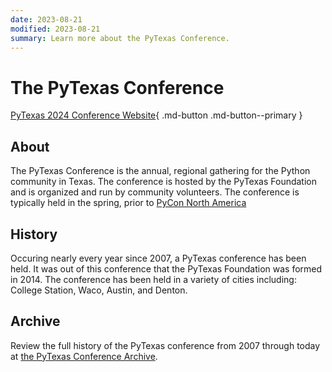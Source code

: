 ```yaml
---
date: 2023-08-21
modified: 2023-08-21
summary: Learn more about the PyTexas Conference.
---
```


# The PyTexas Conference

[PyTexas 2024 Conference Website](https://www.pytexas.org/2024){ .md-button .md-button--primary }

## About

The PyTexas Conference is the annual, regional gathering for the Python community 
in Texas. The conference is hosted by the PyTexas Foundation and is organized 
and run by community volunteers. The conference is typically held in the spring,
prior to [PyCon North America](https://us.pycon.org)

## History
Occuring nearly every year since 2007, a PyTexas conference has been held. It was 
out of this conference that the PyTexas Foundation was formed in 2014. The conference
has been held in a variety of cities including: College Station, Waco, Austin,
and Denton.

## Archive

Review the full history of the PyTexas conference from 2007 through today at [the PyTexas Conference Archive](https://archive.pytexas.org).
